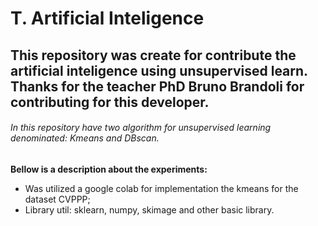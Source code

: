# T. Artificial Inteligence 

## This repository was create for contribute the artificial inteligence using unsupervised learn. Thanks for the teacher PhD Bruno Brandoli for contributing for this developer.


###### In this repository have two algorithm for unsupervised learning denominated: Kmeans and DBscan.

**Bellow is a description about the experiments:**
- Was utilized a google colab for implementation the kmeans for the dataset CVPPP;
-  Library util: sklearn, numpy, skimage and other basic library.